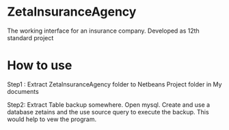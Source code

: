 # ZetaInsuranceAgency
The working interface for an insurance company. Developed as 12th standard project

# How to use

Step1 : Extract ZetaInsuranceAgency folder to Netbeans Project folder in My documents

Step2: Extract Table backup somewhere. Open mysql. Create and use a database zetains and the use source query to execute the backup.
This would help to vew the program.
